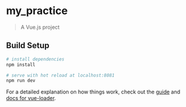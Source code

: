 # my_practice

> A Vue.js project

## Build Setup

``` bash
# install dependencies
npm install

# serve with hot reload at localhost:8081
npm run dev

```

For a detailed explanation on how things work, check out the [guide](http://vuejs-templates.github.io/webpack/) and [docs for vue-loader](http://vuejs.github.io/vue-loader).
